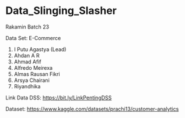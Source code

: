 # Data_Slinging_Slasher

Rakamin Batch 23

Data Set: E-Commerce

1. I Putu Agastya (Lead)
2. Ahdan A R
3. Ahmad Afif
4. Alfredo Meirexa
5. Almas Rausan Fikri
6. Arsya Chairani
7. Riyandhika

Link Data DSS: https://bit.ly/LinkPentingDSS

Dataset:
https://www.kaggle.com/datasets/prachi13/customer-analytics
